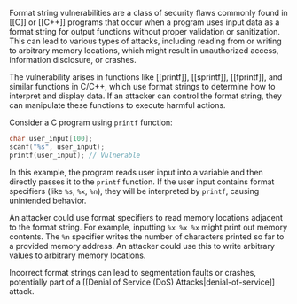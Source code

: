 Format string vulnerabilities are a class of security flaws commonly found in [[C]] or [[C++]] programs that occur when a program uses input data as a format string for output functions without proper validation or sanitization. This can lead to various types of attacks, including reading from or writing to arbitrary memory locations, which might result in unauthorized access, information disclosure, or crashes.

The vulnerability arises in functions like [[printf]], [[sprintf]], [[fprintf]], and similar functions in C/C++, which use format strings to determine how to interpret and display data. If an attacker can control the format string, they can manipulate these functions to execute harmful actions.

Consider a C program using `printf` function:

```c
char user_input[100];
scanf("%s", user_input);
printf(user_input); // Vulnerable
```

In this example, the program reads user input into a variable and then directly passes it to the `printf` function. If the user input contains format specifiers (like `%s`, `%x`, `%n`), they will be interpreted by `printf`, causing unintended behavior.

An attacker could use format specifiers to read memory locations adjacent to the format string. For example, inputting `%x %x %x` might print out memory contents. The `%n` specifier writes the number of characters printed so far to a provided memory address. An attacker could use this to write arbitrary values to arbitrary memory locations.

Incorrect format strings can lead to segmentation faults or crashes, potentially part of a [[Denial of Service (DoS) Attacks|denial-of-service]] attack.